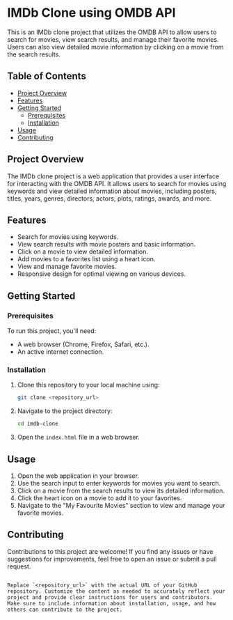 
# IMDb Clone using OMDB API

This is an IMDb clone project that utilizes the OMDB API to allow users to search for movies, view search results, and manage their favorite movies. Users can also view detailed movie information by clicking on a movie from the search results.

## Table of Contents

- [Project Overview](#project-overview)
- [Features](#features)
- [Getting Started](#getting-started)
  - [Prerequisites](#prerequisites)
  - [Installation](#installation)
- [Usage](#usage)
- [Contributing](#contributing)


## Project Overview

The IMDb clone project is a web application that provides a user interface for interacting with the OMDB API. It allows users to search for movies using keywords and view detailed information about movies, including posters, titles, years, genres, directors, actors, plots, ratings, awards, and more.

## Features

- Search for movies using keywords.
- View search results with movie posters and basic information.
- Click on a movie to view detailed information.
- Add movies to a favorites list using a heart icon.
- View and manage favorite movies.
- Responsive design for optimal viewing on various devices.

## Getting Started

### Prerequisites

To run this project, you'll need:

- A web browser (Chrome, Firefox, Safari, etc.).
- An active internet connection.

### Installation

1. Clone this repository to your local machine using:

   ```bash
   git clone <repository_url>
   ```

2. Navigate to the project directory:

   ```bash
   cd imdb-clone
   ```

3. Open the `index.html` file in a web browser.

## Usage

1. Open the web application in your browser.
2. Use the search input to enter keywords for movies you want to search.
3. Click on a movie from the search results to view its detailed information.
4. Click the heart icon on a movie to add it to your favorites.
5. Navigate to the "My Favourite Movies" section to view and manage your favorite movies.

## Contributing

Contributions to this project are welcome! If you find any issues or have suggestions for improvements, feel free to open an issue or submit a pull request.


```

Replace `<repository_url>` with the actual URL of your GitHub repository. Customize the content as needed to accurately reflect your project and provide clear instructions for users and contributors. Make sure to include information about installation, usage, and how others can contribute to the project.
